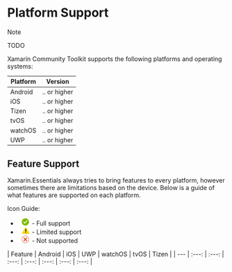 # Platform Support

> [!NOTE]
> TODO

Xamarin Community Toolkit supports the following platforms and operating systems:

| Platform | Version |
| --- | --- |
| Android | .. or higher |
| iOS |.. or higher |
| Tizen | .. or higher |
| tvOS | .. or higher |
| watchOS | .. or higher |
| UWP | .. or higher |

## Feature Support

Xamarin.Essentials always tries to bring features to every platform, however sometimes there are limitations based on the device. Below is a guide of what features are supported on each platform.

Icon Guide:

* ![Full Support](/docs/images/shared/yes.png "Full Support") - Full support
* ![Limited Support](/docs/images/shared/warn.png "Limited Support") - Limited support
* ![Not Supported](/docs/images/shared/no.png "Not supported") - Not supported

| Feature | Android | iOS | UWP | watchOS | tvOS | Tizen |
| --- | :---: | :---: | :---: | :---: | :---: | :---: | :---: |
